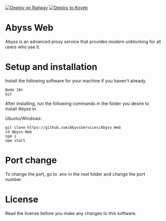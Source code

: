 [![Deploy on Railway](https://binbashbanana.github.io/deploy-buttons/buttons/remade/railway.svg)](https://railway.app/template/hIFYVf?referralCode=8zUpBt)
[![Deploy to Koyeb](https://binbashbanana.github.io/deploy-buttons/buttons/remade/koyeb.svg)](https://app.koyeb.com/deploy?type=docker&image=docker.io/greenydev/abysswebproxy&name=abyss-web)

# Abyss Web
Abyss is an advanced proxy service that provides modern unblocking for all users who use it.

# Setup and installation

Install the following software for your machine if you haven't already.

```
Node 18+
Git
```

After installing, run the following commands in the folder you desire to install Abyss in.

Ubuntu/Windows:
```
git clone https://github.com/AbyssServices/Abyss-Web
cd Abyss-Web
npm i
npm start
```

# Port change

To change the port, go to .env in the root folder and change the port number.

# License

Read the license before you make any changes to this software.
